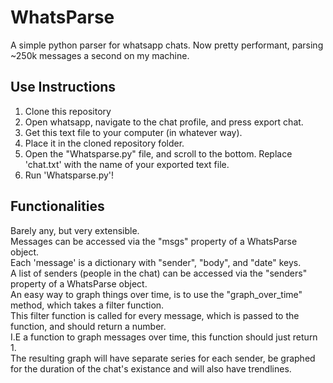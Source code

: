 # WhatsParse
A simple python parser for whatsapp chats. Now pretty performant, parsing ~250k messages a second on my machine.  

## Use Instructions
1. Clone this repository
2. Open whatsapp, navigate to the chat profile, and press export chat.
3. Get this text file to your computer (in whatever way).
4. Place it in the cloned repository folder.
5. Open the "Whatsparse.py" file, and scroll to the bottom. Replace 'chat.txt' with the name of your exported text file.
6. Run 'Whatsparse.py'!

## Functionalities
Barely any, but very extensible.  
Messages can be accessed via the "msgs" property of a WhatsParse object.  
Each 'message' is a dictionary with "sender", "body", and "date" keys.  
A list of senders (people in the chat) can be accessed via the "senders" property of a WhatsParse object.  
An easy way to graph things over time, is to use the "graph_over_time" method, which takes a filter function.  
This filter function is called for every message, which is passed to the function, and should return a number.  
I.E a function to graph messages over time, this function should just return 1.  
The resulting graph will have separate series for each sender, be graphed for the duration of the chat's existance and will also have trendlines.  
